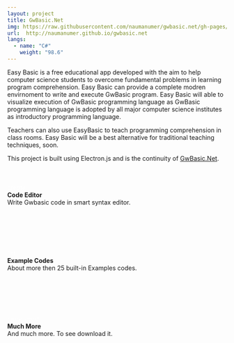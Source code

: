 ```yaml
---
layout: project
title: GwBasic.Net
img: https://raw.githubusercontent.com/naumanumer/gwbasic.net/gh-pages/img/v1.png
url:  http://naumanumer.github.io/gwbasic.net
langs:
  - name: "C#"
    weight: "98.6"
---
```

Easy Basic is a free educational app developed with the aim to help computer science students to overcome fundamental problems in learning program comprehension.
Easy Basic can provide a complete modren envirnoment to write and execute GwBasic program.  Easy Basic will able to visualize execution of GwBasic programming language as GwBasic programming language is adopted by all major computer science institutes as introductory programming language.

Teachers can also use EasyBasic to teach programming comprehension in class rooms. Easy Basic will be a best alternative for traditional teaching techniques, soon.

This project is built using Electron.js and is the continuity of [GwBasic.Net](http://www.github.com/naumanumer/gwbasic.net).

<div style="margin:50px 0">
<div class="container" style="margin:0;">
<div class="col-sm-4 row-fluid" style="padding-bottom:100px">
   <div class="span2 col-xs-2" style="color:rgb(255,255,255,0.7)"><i class="material-icons">create</i></div>
   <div class="span10 col-xs-10">
      <b>Code Editor</b><br>
      Write Gwbasic code in smart syntax editor.
    </div>
</div>
<div class="col-sm-4 row-fluid" style="padding-bottom:100px">
   <div class="span2 col-xs-2" style="color:rgb(255,255,255,0.7)"><i class="material-icons">list</i></div>
   <div class="span10 col-xs-10">
      <b>Example Codes</b><br>
      About more then 25 built-in Examples codes.
    </div>
</div>
<div class="col-sm-4 row-fluid" style="padding-bottom:100px">
   <div class="span2 col-xs-2" style="color:rgb(255,255,255,0.7)"><i class="material-icons">more_horiz</i></div>
   <div class="span10 col-xs-10">
      <b>Much More</b><br>
      And much more. To see download it.
    </div>
</div>
</div>
</div>
